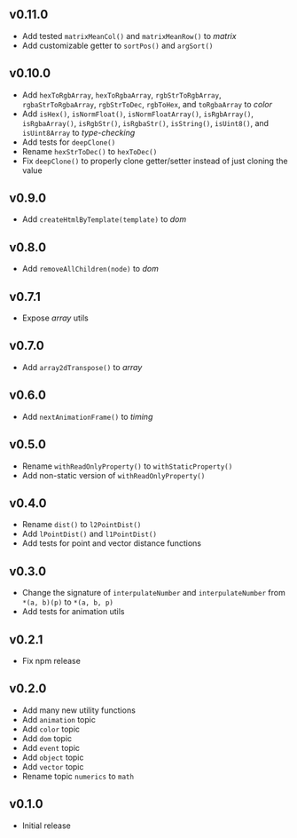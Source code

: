 ## v0.11.0

- Add tested `matrixMeanCol()` and `matrixMeanRow()` to _matrix_
- Add customizable getter to `sortPos()` and `argSort()`

## v0.10.0

- Add `hexToRgbArray`, `hexToRgbaArray`, `rgbStrToRgbArray`, `rgbaStrToRgbaArray`, `rgbStrToDec`, `rgbToHex`, and `toRgbaArray` to _color_
- Add `isHex()`, `isNormFloat()`, `isNormFloatArray()`, `isRgbArray()`, `isRgbaArray()`, `isRgbStr()`, `isRgbaStr()`, `isString()`, `isUint8()`, and `isUint8Array` to _type-checking_
- Add tests for `deepClone()`
- Rename `hexStrToDec()` to `hexToDec()`
- Fix `deepClone()` to properly clone getter/setter instead of just cloning the value

## v0.9.0

- Add `createHtmlByTemplate(template)` to _dom_

## v0.8.0

- Add `removeAllChildren(node)` to _dom_

## v0.7.1

- Expose _array_ utils

## v0.7.0

- Add `array2dTranspose()` to _array_

## v0.6.0

- Add `nextAnimationFrame()` to _timing_

## v0.5.0

- Rename `withReadOnlyProperty()` to `withStaticProperty()`
- Add non-static version of `withReadOnlyProperty()`

## v0.4.0

- Rename `dist()` to `l2PointDist()`
- Add `lPointDist()` and `l1PointDist()`
- Add tests for point and vector distance functions

## v0.3.0

- Change the signature of `interpulateNumber` and `interpulateNumber` from `*(a, b)(p)` to `*(a, b, p)`
- Add tests for animation utils

## v0.2.1

- Fix npm release

## v0.2.0

- Add many new utility functions
- Add `animation` topic
- Add `color` topic
- Add `dom` topic
- Add `event` topic
- Add `object` topic
- Add `vector` topic
- Rename topic `numerics` to `math`

## v0.1.0

- Initial release

